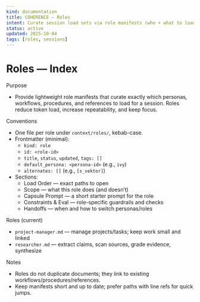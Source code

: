 ```yaml
---
kind: documentation
title: COHERENCE — Roles
intent: Curate session load sets via role manifests (who + what to load)
status: active
updated: 2025-10-04
tags: [roles, sessions]
---
```


# Roles — Index

Purpose
- Provide lightweight role manifests that curate exactly which personas, workflows, procedures, and references to load for a session. Roles reduce token load, increase repeatability, and keep focus.

Conventions
- One file per role under `context/roles/`, kebab-case.
- Frontmatter (minimal):
  - `kind: role`
  - `id: <role-id>`
  - `title`, `status`, `updated`, `tags: []`
  - `default_persona: <persona-id>` (e.g., `ivy`)
  - `alternates: []` (e.g., `[s_vektor]`)
- Sections:
  - Load Order — exact paths to open
  - Scope — what this role does (and doesn’t)
  - Capsule Prompt — a short starter prompt for the role
  - Constraints & Eval — role-specific guardrails and checks
  - Handoffs — when and how to switch personas/roles

Roles (current)
- `project-manager.md` — manage projects/tasks; keep work small and linked
- `researcher.md` — extract claims, scan sources, grade evidence, synthesize

Notes
- Roles do not duplicate documents; they link to existing workflows/procedures/references.
- Keep manifests short and up to date; prefer paths with line refs for quick jumps.
